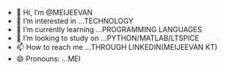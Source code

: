 - 👋 Hi, I’m @MEIJEEVAN
- 👀 I’m interested in ...TECHNOLOGY
- 🌱 I’m currently learning ...PROGRAMMING LANGUAGES
- 💞️ I’m looking to study on ...PYTHON/MATLAB/LTSPICE
- 📫 How to reach me ...THROUGH LINKEDIN(MEIJEEVAN KT)
- 😄 Pronouns: ...MEI
  

<!---
MEIJEEVAN/MEIJEEVAN is a ✨ special ✨ repository because its `README.md` (this file) appears on your GitHub profile.
You can click the Preview link to take a look at your changes.
--->
